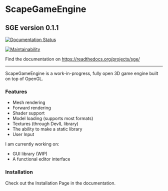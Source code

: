 ﻿# ScapeGameEngine

## SGE version 0.1.1

[![Documentation Status](https://readthedocs.org/projects/sge/badge/?version=latest)](https://sge.readthedocs.io/en/latest/?badge=latest)

[![Maintainability](https://api.codeclimate.com/v1/badges/84071573d818bab965c6/maintainability)](https://codeclimate.com/github/Forwardspace/SGE/maintainability)

Find the documentation on https://readthedocs.org/projects/sge/

------------

ScapeGameEngine is a work-in-progress, fully open 3D game engine built on top of OpenGL.

### Features

- Mesh rendering
- Forward rendering
- Shader support
- Model loading (supports most formats)
- Textures (through DevIL library)
- The ability to make a static library
- User Input

I am currently working on:
- GUI library (WIP)
- A functional editor interface

### Installation
Check out the Installation Page in the documentation.

